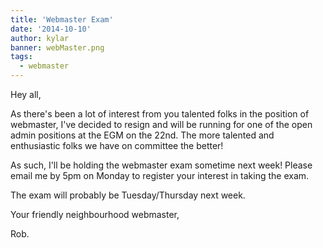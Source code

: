 ```yaml
---
title: 'Webmaster Exam'
date: '2014-10-10'
author: kylar
banner: webMaster.png
tags:
  - webmaster
---
```

Hey all,

As there's been a lot of interest from you talented folks in the position
of webmaster, I've decided to resign and will be running for one of the open
admin positions at the EGM on the 22nd. The more talented and enthusiastic
folks we have on committee the better!

As such, I'll be holding the webmaster exam sometime next week! Please
email me by 5pm on Monday to register your interest in taking the exam.

The exam will probably be Tuesday/Thursday next week.

Your friendly neighbourhood webmaster,

Rob.
